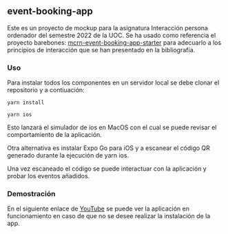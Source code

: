 ## event-booking-app

Este es un proyecto de mockup para la asignatura Interacción persona ordenador del semestre 2022 de la UOC. Se ha usado como referencia el proyecto barebones: [mcrn-event-booking-app-starter](https://github.com/musicodinghub/mcrn-event-booking-app-starter) para adecuarlo a los principios de interacción que se han presentado en la bibliografía.

### Uso

Para instalar todos los componentes en un servidor local se debe clonar el repositorio y a contiuación:

```
yarn install
```

```
yarn ios
```

Esto lanzará el simulador de ios en MacOS con el cual se puede revisar el comportamiento de la aplicación.

Otra alternativa es instalar Expo Go para iOS y a escanear el código QR generado durante la ejecución de yarn ios.

Una vez escaneado el código se puede interactuar con la aplicación y probar los eventos añadidos.


### Demostración

En el siguiente enlace de [YouTube](https://youtube.com/shorts/gSA2Ht4JgAI) se puede ver la aplicación en funcionamiento en caso de que no se desee realizar la instalación de la app.